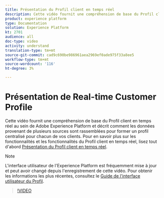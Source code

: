 ```yaml
---
title: Présentation du Profil client en temps réel
description: Cette vidéo fournit une compréhension de base du Profil client en temps réel dans Adobe Experience Platform et explique comment parcourir les profils dans l’interface utilisateur de la plate-forme.
product: experience platform
type: Documentation
solution: Experience Platform
kt: 2701
audience: all
doc-type: video
activity: understand
translation-type: tm+mt
source-git-commit: cad9c690be986961aea2969ef0ade975f33a8ee5
workflow-type: tm+mt
source-wordcount: '116'
ht-degree: 3%

---
```



# Présentation de Real-time Customer Profile

Cette vidéo fournit une compréhension de base du Profil client en temps réel au sein de Adobe Experience Platform et décrit comment les données provenant de plusieurs sources sont rassemblées pour former un profil centralisé pour chacun de vos clients. Pour en savoir plus sur les fonctionnalités et les fonctionnalités du Profil client en temps réel, lisez tout d&#39;abord [Présentation du Profil client en temps réel](../home.md).

>[!NOTE]
>
>L&#39;interface utilisateur de l&#39;Experience Platform est fréquemment mise à jour et peut avoir changé depuis l&#39;enregistrement de cette vidéo. Pour obtenir les informations les plus récentes, consultez le [Guide de l&#39;interface utilisateur du Profil](../ui/user-guide.md).

>[!VIDEO](https://video.tv.adobe.com/v/27251?quality=12&learn=on&captions=eng)